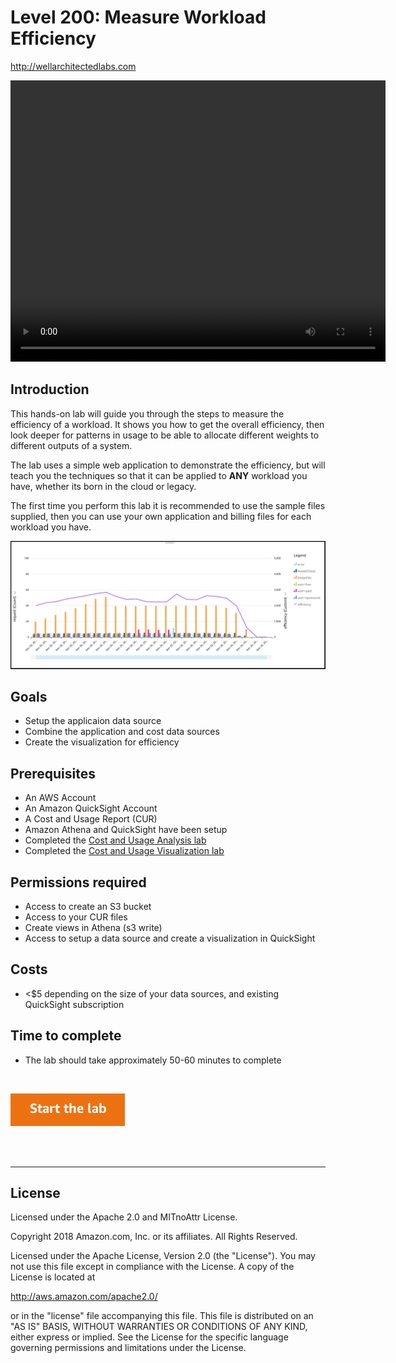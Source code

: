 # Level 200: Measure Workload Efficiency
http://wellarchitectedlabs.com 


<video width="600" height="450" controls>
  <source src="https://d3h9zoi3eqyz7s.cloudfront.net/Cost/Videos/CostEfficiency.mp4" type="video/mp4">
  Your browser doesnt support video, or if you're on GitHub head to https://wellarchitectedlabs.com to watch the video.
</video> 

## Introduction
This hands-on lab will guide you through the steps to measure the efficiency of a workload. It shows you how to get the overall efficiency, then look deeper for patterns in usage to be able to allocate different weights to different outputs of a system.

The lab uses a simple web application to demonstrate the efficiency, but will teach you the techniques so that it can be applied to **ANY** workload you have, whether its born in the cloud or legacy.

The first time you perform this lab it is recommended to use the sample files supplied, then you can use your own application and billing files for each workload you have.


![Images/AWSReadme.png](Images/AWSReadme.png)

## Goals
- Setup the applicaion data source
- Combine the application and cost data sources
- Create the visualization for efficiency


## Prerequisites
- An AWS Account
- An Amazon QuickSight Account
- A Cost and Usage Report (CUR)
- Amazon Athena and QuickSight have been setup
- Completed the [Cost and Usage Analysis lab](../../Cost_Fundamentals/200_4_Cost_and_Usage_Analysis/README.md)
- Completed the [Cost and Usage Visualization lab](../../Cost_Fundamentals/200_5_Cost_Visualization/README.md)


## Permissions required
- Access to create an S3 bucket
- Access to your CUR files
- Create views in Athena (s3 write)
- Access to setup a data source and create a visualization in QuickSight

## Costs
- <$5 depending on the size of your data sources, and existing QuickSight subscription


## Time to complete
- The lab should take approximately 50-60 minutes to complete


<BR>

[![Start the lab](../../../common/images/startthelab.png)](Lab_Guide.md)

<BR>
<BR> 



***

## License
Licensed under the Apache 2.0 and MITnoAttr License.

Copyright 2018 Amazon.com, Inc. or its affiliates. All Rights Reserved.

Licensed under the Apache License, Version 2.0 (the "License"). You may not use this file except in compliance with the License. A copy of the License is located at

http://aws.amazon.com/apache2.0/

or in the "license" file accompanying this file. This file is distributed on an "AS IS" BASIS, WITHOUT WARRANTIES OR CONDITIONS OF ANY KIND, either express or implied. See the License for the specific language governing permissions and limitations under the License.
